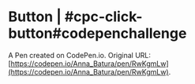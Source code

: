 # Button | #cpc-click-button#codepenchallenge

A Pen created on CodePen.io. Original URL: [https://codepen.io/Anna_Batura/pen/RwKgmLw](https://codepen.io/Anna_Batura/pen/RwKgmLw).

